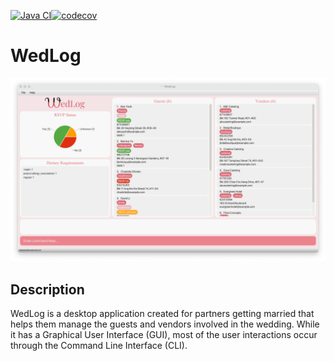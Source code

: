 [![Java CI](https://github.com/AY2324S1-CS2103T-F11-2/tp/actions/workflows/gradle.yml/badge.svg?branch=master)](https://github.com/AY2324S1-CS2103T-F11-2/tp/actions/workflows/gradle.yml)[![codecov](https://codecov.io/gh/AY2324S1-CS2103T-F11-2/tp/graph/badge.svg?token=6VNUBS5EZI)](https://codecov.io/gh/AY2324S1-CS2103T-F11-2/tp)

# WedLog

![Ui](docs/images/Ui.png)

## Description
WedLog is a desktop application created for partners getting married that helps them manage the guests and vendors involved in the wedding. 
While it has a Graphical User Interface (GUI), most of the user interactions occur through the Command Line Interface (CLI).

